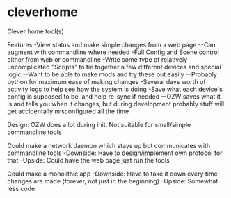 # cleverhome
Clever home tool(s)

Features
-View status and make simple changes from a web page
--Can augment with commandline where needed
-Full Config and Scene control either from web or commandline
-Write some type of relatively uncomplicated "Scripts" to tie together a few different devices and special logic
--Want to be able to make mods and try these out easily
--Probably python for maximum ease of making changes
-Several days worth of activity logs to help see how the system is doing
-Save what each device's config is supposed to be, and help re-sync if needed
--OZW saves what it is and tells you when it changes, but during development probably stuff will get accidentally misconfigured all the time

Design:
OZW does a lot during init.  Not suitable for small/simple commandline tools

Could make a network daemon which stays up but communicates with commandline tools
-Downside: Have to design/implement own protocol for that
-Upside: Could have the web page just run the tools

Could make a monolithic app
-Downside: Have to take it down every time changes are made (forever, not just in the beginning)
-Upside: Somewhat less code
